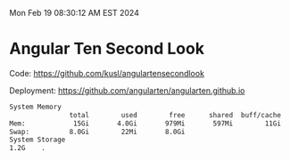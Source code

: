 Mon Feb 19 08:30:12 AM EST 2024

# Angular Ten Second Look

Code: https://github.com/kusl/angulartensecondlook

Deployment: https://github.com/angularten/angularten.github.io

```bash
System Memory
               total        used        free      shared  buff/cache   available
Mem:            15Gi       4.0Gi       979Mi       597Mi        11Gi        11Gi
Swap:          8.0Gi        22Mi       8.0Gi
System Storage
1.2G	.
